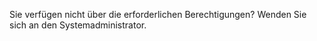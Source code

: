 Sie verfügen nicht über die erforderlichen Berechtigungen? Wenden Sie sich an den Systemadministrator.